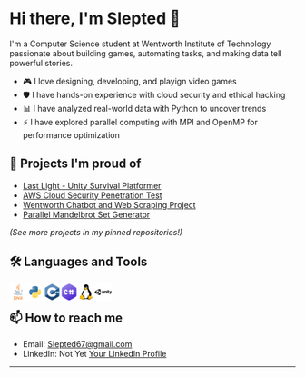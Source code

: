 # Hi there, I'm Slepted 👋

I'm a Computer Science student at Wentworth Institute of Technology passionate about building games, automating tasks, and making data tell powerful stories.

- 🎮 I love designing, developing, and playign video games
- 🛡️ I have hands-on experience with cloud security and ethical hacking
- 📊 I have analyzed real-world data with Python to uncover trends
- ⚡ I  have explored parallel computing with MPI and OpenMP for performance optimization

## 📌 Projects I'm proud of
- [Last Light - Unity Survival Platformer](https://github.com/YOURUSERNAME/Last-Light-Unity-Game)
- [AWS Cloud Security Penetration Test](https://github.com/YOURUSERNAME/AWS-Cloud-Security-PenTest)
- [Wentworth Chatbot and Web Scraping Project](https://github.com/YOURUSERNAME/Wentworth-Chatbot-and-WebScraping)
- [Parallel Mandelbrot Set Generator](https://github.com/YOURUSERNAME/Parallel-Mandelbrot-Set-Generator)

_(See more projects in my pinned repositories!)_

## 🛠️ Languages and Tools
<img align="left" alt="Java" width="30px" src="https://raw.githubusercontent.com/github/explore/main/topics/java/java.png" />
<img align="left" alt="Python" width="30px" src="https://raw.githubusercontent.com/github/explore/main/topics/python/python.png" />
<img align="left" alt="C++" width="30px" src="https://raw.githubusercontent.com/github/explore/main/topics/cpp/cpp.png" />
<img align="left" alt="C#" width="30px" src="https://raw.githubusercontent.com/github/explore/main/topics/csharp/csharp.png" />
<img align="left" alt="Linux" width="30px" src="https://raw.githubusercontent.com/github/explore/main/topics/linux/linux.png" />
<img align="left" alt="Unity" width="30px" src="https://raw.githubusercontent.com/github/explore/main/topics/unity/unity.png" />
<br />

## 📫 How to reach me
- Email: Slepted67@gmail.com
- LinkedIn: Not Yet [Your LinkedIn Profile](https://www.linkedin.com/)

---

<!--
**Slepted67/Slepted67** is a ✨ _special_ ✨ repository because its `README.md` (this file) appears on your GitHub profile.

Here are some ideas to get you started:

- 🔭 I’m currently working on ...
- 🌱 I’m currently learning ...
- 👯 I’m looking to collaborate on ...
- 🤔 I’m looking for help with ...
- 💬 Ask me about ...
- 📫 How to reach me: ...
- 😄 Pronouns: ...
- ⚡ Fun fact: ...
-->
